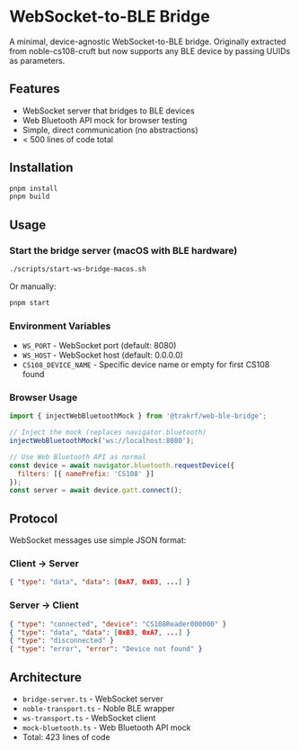 # WebSocket-to-BLE Bridge

A minimal, device-agnostic WebSocket-to-BLE bridge. Originally extracted from noble-cs108-cruft but now supports any BLE device by passing UUIDs as parameters.

## Features

- WebSocket server that bridges to BLE devices
- Web Bluetooth API mock for browser testing
- Simple, direct communication (no abstractions)
- < 500 lines of code total

## Installation

```bash
pnpm install
pnpm build
```

## Usage

### Start the bridge server (macOS with BLE hardware)

```bash
./scripts/start-ws-bridge-macos.sh
```

Or manually:

```bash
pnpm start
```

### Environment Variables

- `WS_PORT` - WebSocket port (default: 8080)
- `WS_HOST` - WebSocket host (default: 0.0.0.0)
- `CS108_DEVICE_NAME` - Specific device name or empty for first CS108 found

### Browser Usage

```javascript
import { injectWebBluetoothMock } from '@trakrf/web-ble-bridge';

// Inject the mock (replaces navigator.bluetooth)
injectWebBluetoothMock('ws://localhost:8080');

// Use Web Bluetooth API as normal
const device = await navigator.bluetooth.requestDevice({
  filters: [{ namePrefix: 'CS108' }]
});
const server = await device.gatt.connect();
```

## Protocol

WebSocket messages use simple JSON format:

### Client → Server
```json
{ "type": "data", "data": [0xA7, 0xB3, ...] }
```

### Server → Client
```json
{ "type": "connected", "device": "CS108Reader000000" }
{ "type": "data", "data": [0xB3, 0xA7, ...] }
{ "type": "disconnected" }
{ "type": "error", "error": "Device not found" }
```

## Architecture

- `bridge-server.ts` - WebSocket server
- `noble-transport.ts` - Noble BLE wrapper
- `ws-transport.ts` - WebSocket client
- `mock-bluetooth.ts` - Web Bluetooth API mock
- Total: 423 lines of code
